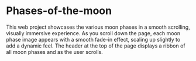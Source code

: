 # Phases-of-the-moon
This web project showcases the various moon phases in a smooth scrolling, visually immersive experience. As you scroll down the page, each moon phase image appears with a smooth fade-in effect, scaling up slightly to add a dynamic feel. The header at the top of the page displays a ribbon of all moon phases and as the user scrolls.
